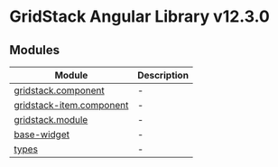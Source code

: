 # GridStack Angular Library v12.3.0

## Modules

| Module | Description |
| ------ | ------ |
| [gridstack.component](gridstack.component.md) | - |
| [gridstack-item.component](gridstack-item.component.md) | - |
| [gridstack.module](gridstack.module.md) | - |
| [base-widget](base-widget.md) | - |
| [types](types.md) | - |
